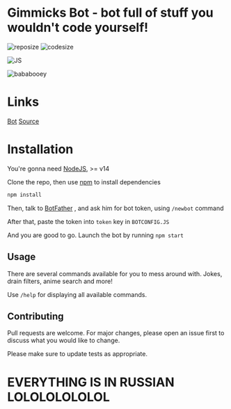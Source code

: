 # Gimmicks Bot - bot full of stuff you wouldn't code yourself!
![reposize](https://img.shields.io/github/repo-size/MagicSandwich/GimmickBot?style=for-the-badge)
![codesize](https://img.shields.io/github/languages/code-size/MagicSandwich/GimmickBot?style=for-the-badge)

![JS](https://img.shields.io/badge/JS-JavaScript-orange)

![bababooey](https://img.shields.io/badge/Baba-Booey-red)


# Links

[Bot](https://t.me/Gimmicks_Bot)
[Source](https://github.com/MagicSandwich/GimmickBot)

# Installation

You're gonna need [NodeJS](https://nodejs.org/en/download/), >= v14

Clone the repo, then use [npm](https://nodejs.org/en/download/) to install dependencies

```bash
npm install
```
Then, talk to [BotFather](https://t.me/botfather) , and ask him for bot token, using `/newbot` command

After that, paste the token into `token` key in `BOTCONFIG.JS`

And you are good to go. Launch the bot by running `npm start`


## Usage

There are several commands available for you to mess around with. Jokes, drain filters, anime search and more!

Use `/help` for displaying all available commands.


## Contributing
Pull requests are welcome. For major changes, please open an issue first to discuss what you would like to change.

Please make sure to update tests as appropriate.

# EVERYTHING IS IN RUSSIAN LOLOLOLOLOLOL